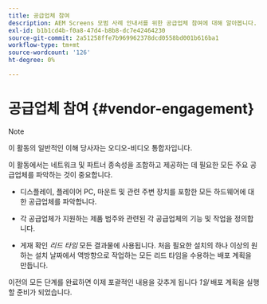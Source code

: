 ```yaml
---
title: 공급업체 참여
description: AEM Screens 모범 사례 안내서를 위한 공급업체 참여에 대해 알아봅니다.
exl-id: b1b1cd4b-f0a8-47d4-b8b8-dc7e42464230
source-git-commit: 2a51258ffe7b969962378dcd0558bd001b616ba1
workflow-type: tm+mt
source-wordcount: '126'
ht-degree: 0%

---
```


# 공급업체 참여 {#vendor-engagement}

>[!NOTE]
>이 활동의 일반적인 이해 당사자는 오디오-비디오 통합자입니다.

이 활동에서는 네트워크 및 파트너 종속성을 조합하고 제공하는 데 필요한 모든 주요 공급업체를 파악하는 것이 중요합니다.

* 디스플레이, 플레이어 PC, 마운트 및 관련 주변 장치를 포함한 모든 하드웨어에 대한 공급업체를 파악합니다.

* 각 공급업체가 지원하는 제품 범주와 관련된 각 공급업체의 기능 및 작업을 정의합니다.

* 게재 확인 *리드 타임* 모든 결과물에 사용됩니다. 처음 필요한 설치의 하나 이상의 원하는 설치 날짜에서 역방향으로 작업하는 모든 리드 타임을 수용하는 배포 계획을 만듭니다.

이전의 모든 단계를 완료하면 이제 포괄적인 내용을 갖추게 됩니다 *1일* 배포 계획을 실행할 준비가 되었습니다.
